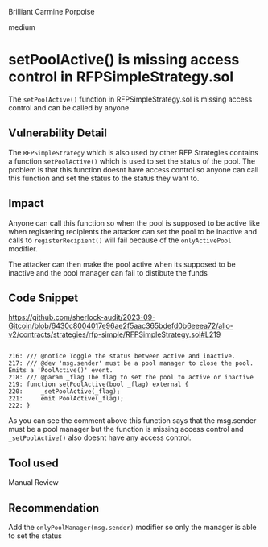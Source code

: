 Brilliant Carmine Porpoise

medium

# setPoolActive() is missing access control in RFPSimpleStrategy.sol

The `setPoolActive()` function in RFPSimpleStrategy.sol is missing access control and can be called by anyone

## Vulnerability Detail

The `RFPSimpleStrategy` which is also used by other RFP Strategies contains a function `setPoolActive()` which is used to set the status of the pool. The problem is that this function doesnt have access control so anyone can call this function and set the status to the status they want to. 

## Impact

Anyone can call this function so when the pool is supposed to be active like when registering recipients the attacker can set the pool to be inactive and calls to `registerRecipient()` will fail because of the `onlyActivePool` modifier. 

The attacker can then make the pool active when its supposed to be inactive and the pool manager can fail to distibute the funds

## Code Snippet

https://github.com/sherlock-audit/2023-09-Gitcoin/blob/6430c8004017e96ae2f5aac365bdefd0b6eeea72/allo-v2/contracts/strategies/rfp-simple/RFPSimpleStrategy.sol#L219

```solidity

216: /// @notice Toggle the status between active and inactive.
217: /// @dev 'msg.sender' must be a pool manager to close the pool. Emits a 'PoolActive()' event.
218: /// @param _flag The flag to set the pool to active or inactive
219: function setPoolActive(bool _flag) external {
220:     _setPoolActive(_flag);
221:     emit PoolActive(_flag);
222: }

```

As you can see the comment above this function says that the msg.sender must be a pool manager but the function is missing access control and `_setPoolActive()` also doesnt have any access control.

## Tool used

Manual Review

## Recommendation

Add the `onlyPoolManager(msg.sender)` modifier so only the manager is able to set the status